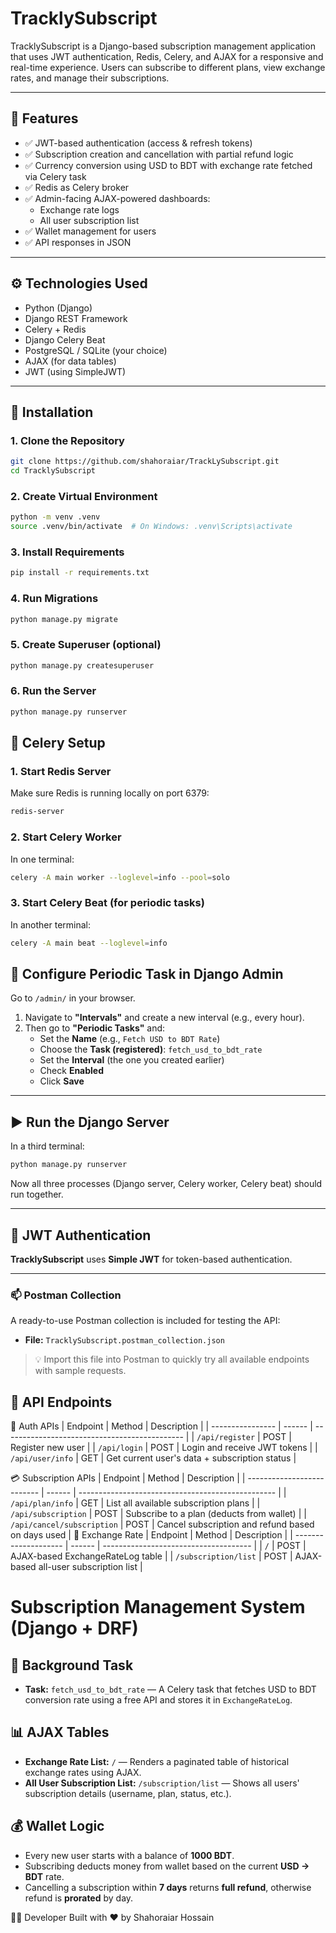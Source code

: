 # TracklySubscript

TracklySubscript is a Django-based subscription management application that uses JWT authentication, Redis, Celery, and AJAX for a responsive and real-time experience. Users can subscribe to different plans, view exchange rates, and manage their subscriptions.

---

## 🚀 Features

- ✅ JWT-based authentication (access & refresh tokens)
- ✅ Subscription creation and cancellation with partial refund logic
- ✅ Currency conversion using USD to BDT with exchange rate fetched via Celery task
- ✅ Redis as Celery broker
- ✅ Admin-facing AJAX-powered dashboards:
  - Exchange rate logs
  - All user subscription list
- ✅ Wallet management for users
- ✅ API responses in JSON

---

## ⚙️ Technologies Used

- Python (Django)
- Django REST Framework
- Celery + Redis
- Django Celery Beat
- PostgreSQL / SQLite (your choice)
- AJAX (for data tables)
- JWT (using SimpleJWT)

---

## 🔧 Installation

### 1. Clone the Repository

```bash
git clone https://github.com/shahoraiar/TrackLySubscript.git
cd TracklySubscript
```
### 2. Create Virtual Environment
```bash
python -m venv .venv
source .venv/bin/activate  # On Windows: .venv\Scripts\activate
```
### 3. Install Requirements
```bash
pip install -r requirements.txt
```
### 4. Run Migrations
```bash
python manage.py migrate
```
### 5. Create Superuser (optional)
```bash
python manage.py createsuperuser
```
### 6. Run the Server
```bash
python manage.py runserver
```
## 🔁 Celery Setup

### 1. Start Redis Server
Make sure Redis is running locally on port 6379:
```bash
redis-server
```
### 2. Start Celery Worker
In one terminal:
```bash
celery -A main worker --loglevel=info --pool=solo
```
### 3. Start Celery Beat (for periodic tasks)
In another terminal:
```bash
celery -A main beat --loglevel=info
```

## 🔧 Configure Periodic Task in Django Admin

Go to `/admin/` in your browser.

1. Navigate to **"Intervals"** and create a new interval (e.g., every hour).
2. Then go to **"Periodic Tasks"** and:
   - Set the **Name** (e.g., `Fetch USD to BDT Rate`)
   - Choose the **Task (registered)**: `fetch_usd_to_bdt_rate`
   - Set the **Interval** (the one you created earlier)
   - Check **Enabled**
   - Click **Save**

---

## ▶ Run the Django Server

In a third terminal:

```bash
python manage.py runserver
```
Now all three processes (Django server, Celery worker, Celery beat) should run together.

---

## 🔑 JWT Authentication

**TracklySubscript** uses **Simple JWT** for token-based authentication.

---

### 📫 Postman Collection

A ready-to-use Postman collection is included for testing the API:

- **File:** `TracklySubscript.postman_collection.json`

> 💡 Import this file into Postman to quickly try all available endpoints with sample requests.


## 🔌 API Endpoints
🔐 Auth APIs
| Endpoint         | Method | Description                                   |
| ---------------- | ------ | --------------------------------------------- |
| `/api/register`  | POST   | Register new user                             |
| `/api/login`     | POST   | Login and receive JWT tokens                  |
| `/api/user/info` | GET    | Get current user's data + subscription status |

💳 Subscription APIs
| Endpoint                   | Method | Description                                       |
| -------------------------- | ------ | ------------------------------------------------- |
| `/api/plan/info`           | GET    | List all available subscription plans             |
| `/api/subscription`        | POST   | Subscribe to a plan (deducts from wallet)         |
| `/api/cancel/subscription` | POST   | Cancel subscription and refund based on days used |
💱 Exchange Rate
| Endpoint             | Method | Description                           |
| -------------------- | ------ | ------------------------------------- |
| `/`                  | POST   | AJAX-based ExchangeRateLog table      |
| `/subscription/list` | POST   | AJAX-based all-user subscription list |


# Subscription Management System (Django + DRF)

## 🔁 Background Task
- **Task:** `fetch_usd_to_bdt_rate` — A Celery task that fetches USD to BDT conversion rate using a free API and stores it in `ExchangeRateLog`.

## 📊 AJAX Tables
- **Exchange Rate List:** `/` — Renders a paginated table of historical exchange rates using AJAX.  
- **All User Subscription List:** `/subscription/list` — Shows all users' subscription details (username, plan, status, etc.).

## 💰 Wallet Logic
- Every new user starts with a balance of **1000 BDT**.  
- Subscribing deducts money from wallet based on the current **USD → BDT** rate.  
- Cancelling a subscription within **7 days** returns **full refund**, otherwise refund is **prorated** by day.

👨‍💻 Developer
Built with ❤️ by Shahoraiar Hossain

